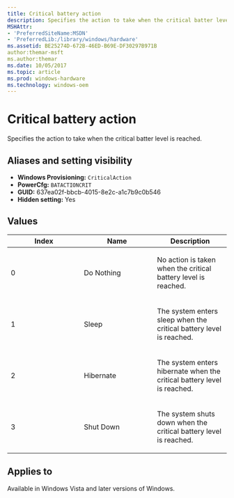 ```yaml
---
title: Critical battery action
description: Specifies the action to take when the critical batter level is reached.
MSHAttr:
- 'PreferredSiteName:MSDN'
- 'PreferredLib:/library/windows/hardware'
ms.assetid: BE25274D-672B-46ED-B69E-DF30297B971B
author:themar-msft
ms.author:themar
ms.date: 10/05/2017
ms.topic: article
ms.prod: windows-hardware
ms.technology: windows-oem
---
```

# Critical battery action

Specifies the action to take when the critical batter level is reached.

## <span id="Aliases_and_setting_visibility"></span>Aliases and setting visibility

* **Windows Provisioning:** `CriticalAction`
* **PowerCfg:** `BATACTIONCRIT`
* **GUID:** 637ea02f-bbcb-4015-8e2c-a1c7b9c0b546
* **Hidden setting:** Yes

## <span id="Values"></span><span id="values"></span><span id="VALUES"></span>Values

<table>
<colgroup>
<col width="33%" />
<col width="33%" />
<col width="33%" />
</colgroup>
<thead>
<tr class="header">
<th>Index</th>
<th>Name</th>
<th>Description</th>
</tr>
</thead>
<tbody>
<tr class="odd">
<td><p>0</p></td>
<td><p>Do Nothing</p></td>
<td><p>No action is taken when the critical battery level is reached.</p></td>
</tr>
<tr class="even">
<td><p>1</p></td>
<td><p>Sleep</p></td>
<td><p>The system enters sleep when the critical battery level is reached.</p></td>
</tr>
<tr class="odd">
<td><p>2</p></td>
<td><p>Hibernate</p></td>
<td><p>The system enters hibernate when the critical battery level is reached.</p></td>
</tr>
<tr class="even">
<td><p>3</p></td>
<td><p>Shut Down</p></td>
<td><p>The system shuts down when the critical battery level is reached.</p></td>
</tr>
</tbody>
</table>

## <span id="Applies_to"></span>Applies to

Available in Windows Vista and later versions of Windows.
